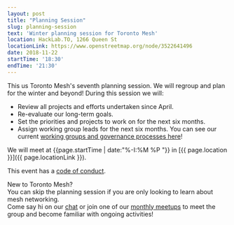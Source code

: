 ```yaml
---
layout: post
title: "Planning Session"
slug: planning-session
text: 'Winter planning session for Toronto Mesh'
location: HackLab.TO, 1266 Queen St
locationLink: https://www.openstreetmap.org/node/3522641496
date: 2018-11-22
startTime: '18:30'
endTime: '21:30'
---
```


This us Toronto Mesh's seventh planning session. We will regroup and plan for the winter and beyond! During this session we will:
- Review all projects and efforts undertaken since April.
- Re-evaluate our long-term goals.
- Set the priorities and projects to work on for the next six months.
- Assign working group leads for the next six months. You can see our current [working groups and governance processes here](https://github.com/tomeshnet/documents/blob/master/governance/coordination-structure.md)!

We will meet at {{page.startTime | date:"%-I:%M %P "}} in [{{ page.location }}]({{ page.locationLink }}).

This event has a [code of conduct](/code-of-conduct/).

New to Toronto Mesh?  
You can skip the planning session if you are only looking to learn about mesh networking.  
Come say hi on our [chat](https://chat.tomesh.net/#/room/#tomesh:tomesh.net) or join one of our [monthly meetups](/events/) to meet the group and become familiar with ongoing activities!

